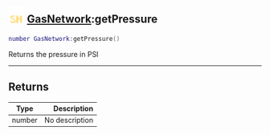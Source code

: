 ## <img src="../../.gitbook/assets/shared.png" width="32" height="32" /> [GasNetwork](../gasnetwork/README.md):getPressure

```lua
number GasNetwork:getPressure()
```

Returns the pressure in PSI<br>

-----------------
## Returns

| Type   | Description |
| ------ | ----------: |
| number | No description |
